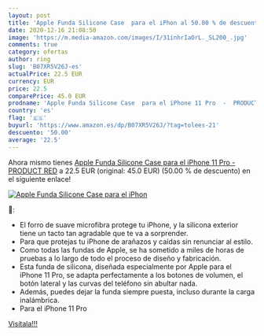 ```yaml
---
layout: post
title: 'Apple Funda Silicone Case  para el iPhon al 50.00 % de descuento'
date: 2020-12-16 21:08:50
image: 'https://m.media-amazon.com/images/I/31inhrIaOrL._SL200_.jpg'
comments: true
category: ofertas
author: ring
slug: 'B07XR5V26J-es'
actualPrice: 22.5 EUR
currency: EUR
price: 22.5
comparePrice: 45.0 EUR
prodname: 'Apple Funda Silicone Case  para el iPhone 11 Pro  -  PRODUCT RED'
country: 'es'
flag: '🇪🇸'
buyurl: 'https://www.amazon.es/dp/B07XR5V26J/?tag=tolees-21'
descuento: '50.00'
average: '22.5'
---
```


Ahora mismo tienes [Apple Funda Silicone Case  para el iPhone 11 Pro  -  PRODUCT RED](https://www.amazon.es/dp/B07XR5V26J/?tag=tolees-21) a 22.5 EUR (original: 45.0 EUR) (50.00 %  de descuento) en el siguiente enlace!

[![Apple Funda Silicone Case  para el iPhon](https://m.media-amazon.com/images/I/31inhrIaOrL._SL200_.jpg)](https://www.amazon.es/dp/B07XR5V26J/?tag=tolees-21)

🔎:

- El forro de suave microfibra protege tu iPhone, y la silicona exterior tiene un tacto tan agradable que te va a sorprender.
- Para que protejas tu iPhone de arañazos y caídas sin renunciar al estilo.
- Como todas las fundas de Apple, se ha sometido a miles de horas de pruebas a lo largo de todo el proceso de diseño y fabricación.
- Esta funda de silicona, diseñada especialmente por Apple para el iPhone 11 Pro, se adapta perfectamente a los botones de volumen, el botón lateral y las curvas del teléfono sin abultar nada.
- Además, puedes dejar la funda siempre puesta, incluso durante la carga inalámbrica.
- Para el iPhone 11 Pro

[Visítala!!!](https://www.amazon.es/dp/B07XR5V26J/?tag=tolees-21)
